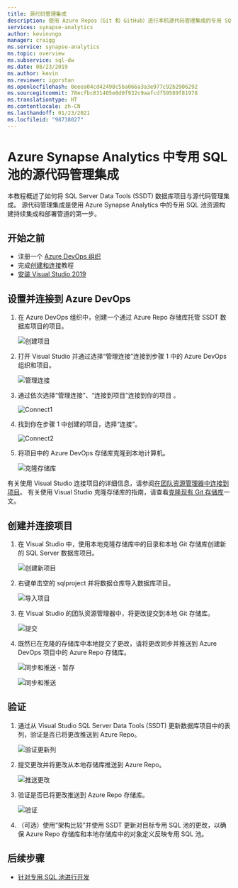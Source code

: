 ```yaml
---
title: 源代码管理集成
description: 使用 Azure Repos（Git 和 GitHub）进行本机源代码管理集成的专用 SQL 池的企业级数据库 DevOps 体验。
services: synapse-analytics
author: kevinvngo
manager: craigg
ms.service: synapse-analytics
ms.topic: overview
ms.subservice: sql-dw
ms.date: 08/23/2019
ms.author: kevin
ms.reviewer: igorstan
ms.openlocfilehash: 0eeea04cd42498c5ba066a3a3e977c92b2906292
ms.sourcegitcommit: 78ecfbc831405e8d0f932c9aafcdf59589f81978
ms.translationtype: HT
ms.contentlocale: zh-CN
ms.lasthandoff: 01/23/2021
ms.locfileid: "98738027"
---
```

# <a name="source-control-integration-for-dedicated-sql-pool-in-azure-synapse-analytics"></a>Azure Synapse Analytics 中专用 SQL 池的源代码管理集成

本教程概述了如何将 SQL Server Data Tools (SSDT) 数据库项目与源代码管理集成。  源代码管理集成是使用 Azure Synapse Analytics 中的专用 SQL 池资源构建持续集成和部署管道的第一步。

## <a name="before-you-begin"></a>开始之前

- 注册一个 [Azure DevOps 组织](https://azure.microsoft.com/services/devops/)
- 完成[创建和连接](create-data-warehouse-portal.md)教程
- [安装 Visual Studio 2019](https://visualstudio.microsoft.com/vs/older-downloads/)

## <a name="set-up-and-connect-to-azure-devops"></a>设置并连接到 Azure DevOps

1. 在 Azure DevOps 组织中，创建一个通过 Azure Repo 存储库托管 SSDT 数据库项目的项目。

   ![创建项目](./media/sql-data-warehouse-source-control-integration/1-create-project-azure-devops.png "创建项目")

2. 打开 Visual Studio 并通过选择“管理连接”连接到步骤 1 中的 Azure DevOps 组织和项目。

   ![管理连接](./media/sql-data-warehouse-source-control-integration/2-manage-connections.png "管理连接")

3. 通过依次选择“管理连接”、“连接到项目”连接到你的项目 。
 
    ![Connect1](./media/sql-data-warehouse-source-control-integration/3-connect-project.png "连接")


4. 找到你在步骤 1 中创建的项目，选择“连接”。
 
    ![Connect2](./media/sql-data-warehouse-source-control-integration/3.5-connect.png "连接")


3. 将项目中的 Azure DevOps 存储库克隆到本地计算机。

   ![克隆存储库](./media/sql-data-warehouse-source-control-integration/4-clone-repo.png "克隆存储库")

有关使用 Visual Studio 连接项目的详细信息，请参阅[在团队资源管理器中连接到项目](/visualstudio/ide/connect-team-project?view=vs-2019&preserve-view=true)。 有关使用 Visual Studio 克隆存储库的指南，请查看[克隆现有 Git 存储库](/azure/devops/repos/git/clone?tabs=visual-studio&view=azure-devops&preserve-view=true)一文。 

## <a name="create-and-connect-your-project"></a>创建并连接项目

1. 在 Visual Studio 中，使用本地克隆存储库中的目录和本地 Git 存储库创建新的 SQL Server 数据库项目。

   ![创建新项目](./media/sql-data-warehouse-source-control-integration/5-create-new-project.png "创建新项目")  

2. 右键单击空的 sqlproject 并将数据仓库导入数据库项目。

   ![导入项目](./media/sql-data-warehouse-source-control-integration/6-import-new-project.png "导入项目")  

3. 在 Visual Studio 的团队资源管理器中，将更改提交到本地 Git 存储库。

   ![提交](./media/sql-data-warehouse-source-control-integration/6.5-commit-push-changes.png "Commit")  

4. 既然已在克隆的存储库中本地提交了更改，请将更改同步并推送到 Azure DevOps 项目中的 Azure Repo 存储库。

   ![同步和推送 - 暂存](./media/sql-data-warehouse-source-control-integration/7-commit-push-changes.png "同步和推送 - 暂存")

   ![同步和推送](./media/sql-data-warehouse-source-control-integration/7.5-commit-push-changes.png "同步和推送")  

## <a name="validation"></a>验证

1. 通过从 Visual Studio SQL Server Data Tools (SSDT) 更新数据库项目中的表列，验证是否已将更改推送到 Azure Repo。

   ![验证更新列](./media/sql-data-warehouse-source-control-integration/8-validation-update-column.png "验证更新列")

2. 提交更改并将更改从本地存储库推送到 Azure Repo。

   ![推送更改](./media/sql-data-warehouse-source-control-integration/9-push-column-change.png "推送更改")

3. 验证是否已将更改推送到 Azure Repo 存储库。

   ![验证](./media/sql-data-warehouse-source-control-integration/10-verify-column-change-pushed.png "验证更改")

4. （可选）使用“架构比较”并使用 SSDT 更新对目标专用 SQL 池的更改，以确保 Azure Repo 存储库和本地存储库中的对象定义反映专用 SQL 池。

## <a name="next-steps"></a>后续步骤

- [针对专用 SQL 池进行开发](sql-data-warehouse-overview-develop.md)